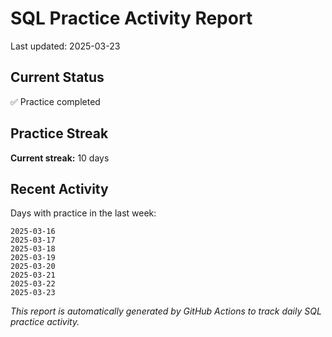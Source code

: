 # SQL Practice Activity Report

Last updated: 2025-03-23

## Current Status

✅ Practice completed

## Practice Streak

**Current streak:** 10 days

## Recent Activity

Days with practice in the last week:

```
2025-03-16
2025-03-17
2025-03-18
2025-03-19
2025-03-20
2025-03-21
2025-03-22
2025-03-23
```

*This report is automatically generated by GitHub Actions to track daily SQL practice activity.*
